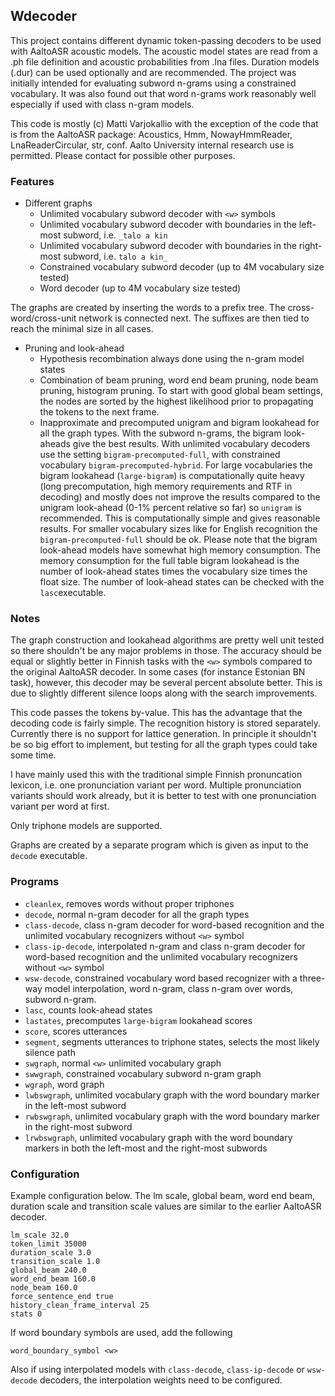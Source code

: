 ## Wdecoder

This project contains different dynamic token-passing decoders to be used with AaltoASR acoustic models. The acoustic model states are read from a .ph file definition and acoustic probabilities from .lna files. Duration models (.dur) can be used optionally and are recommended. The project was initially intended for evaluating subword n-grams using a constrained vocabulary. It was also found out that word n-grams work reasonably well especially if used with class n-gram models.

This code is mostly (c) Matti Varjokallio with the exception of the code that is from the AaltoASR package: Acoustics, Hmm, NowayHmmReader, LnaReaderCircular, str, conf.
Aalto University internal research use is permitted.
Please contact for possible other purposes. 


### Features

* Different graphs
    * Unlimited vocabulary subword decoder with `<w>` symbols
    * Unlimited vocabulary subword decoder with boundaries in the left-most subword, i.e. `_talo a kin`
    * Unlimited vocabulary subword decoder with boundaries in the right-most subword, i.e. `talo a kin_`
    * Constrained vocabulary subword decoder (up to 4M vocabulary size tested)
    * Word decoder (up to 4M vocabulary size tested)

The graphs are created by inserting the words to a prefix tree. The cross-word/cross-unit network is connected next. The suffixes are then tied to reach the minimal size in all cases. 

* Pruning and look-ahead
    * Hypothesis recombination always done using the n-gram model states
    * Combination of beam pruning, word end beam pruning, node beam pruning, histogram pruning. To start with good global beam settings, the nodes are sorted by the highest likelihood prior to propagating the tokens to the next frame.
    * Inapproximate and precomputed unigram and bigram lookahead for all the graph types. With the subword n-grams, the bigram look-aheads give the best results. With unlimited vocabulary decoders use the setting `bigram-precomputed-full`, with constrained vocabulary `bigram-precomputed-hybrid`. For large vocabularies the bigram lookahead (`large-bigram`) is computationally quite heavy (long precomputation, high memory requirements and RTF in decoding) and mostly does not improve the results compared to the unigram look-ahead (0-1% percent relative so far) so `unigram` is recommended. This is computationally simple and gives reasonable results. For smaller vocabulary sizes like for English recognition the `bigram-precomputed-full` should be ok. Please note that the bigram look-ahead models have somewhat high memory consumption. The memory consumption for the full table bigram lookahead is the number of look-ahead states times the vocabulary size times the float size. The number of look-ahead states can be checked with the `lasc`executable.

### Notes

The graph construction and lookahead algorithms are pretty well unit tested so there shouldn't be any major problems in those. The accuracy should be equal or slightly better in Finnish tasks with the `<w>` symbols compared to the original AaltoASR decoder. In some cases (for instance Estonian BN task), however, this decoder may be several percent absolute better. This is due to slightly different silence loops along with the search improvements.

This code passes the tokens by-value. This has the advantage that the decoding code is fairly simple. The recognition history is stored separately. Currently there is no support for lattice generation. In principle it shouldn't be so big effort to implement, but testing for all the graph types could take some time.

I have mainly used this with the traditional simple Finnish pronuncation lexicon, i.e. one pronunciation variant per word. Multiple pronunciation variants should work already, but it is better to test with one pronunciation variant per word at first.

Only triphone models are supported.

Graphs are created by a separate program which is given as input to the `decode` executable.

### Programs

* `cleanlex`, removes words without proper triphones
* `decode`, normal n-gram decoder for all the graph types
* `class-decode`, class n-gram decoder for word-based recognition and the unlimited vocabulary recognizers without `<w>` symbol
* `class-ip-decode`, interpolated n-gram and class n-gram decoder for word-based recognition and the unlimited vocabulary recognizers without `<w>` symbol
* `wsw-decode`, constrained vocabulary word based recognizer with a three-way model interpolation, word n-gram, class n-gram over words, subword n-gram.
* `lasc`, counts look-ahead states
* `lastates`, precomputes `large-bigram` lookahead scores
* `score`, scores utterances
* `segment`, segments utterances to triphone states, selects the most likely silence path
* `swgraph`, normal `<w>` unlimited vocabulary graph
* `swwgraph`, constrained vocabulary subword n-gram graph
* `wgraph`, word graph
* `lwbswgraph`, unlimited vocabulary graph with the word boundary marker in the left-most subword
* `rwbswgraph`, unlimited vocabulary graph with the word boundary marker in the right-most subword
* `lrwbswgraph`, unlimited vocabulary graph with the word boundary markers in both the left-most and the right-most subwords

### Configuration

Example configuration below. The lm scale, global beam, word end beam, duration scale and transition scale values are similar to the earlier AaltoASR decoder.

`lm_scale 32.0`  
`token_limit 35000`  
`duration_scale 3.0`  
`transition_scale 1.0`  
`global_beam 240.0`  
`word_end_beam 160.0`  
`node_beam 160.0`  
`force_sentence_end true`  
`history_clean_frame_interval 25`  
`stats 0`

If word boundary symbols are used, add the following

`word_boundary_symbol <w>`

Also if using interpolated models with `class-decode`, `class-ip-decode` or `wsw-decode` decoders, the interpolation weights need to be configured.

